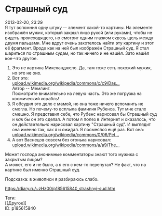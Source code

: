 Страшный суд
=============

   
 2013-02-20, 23:29   
  Я тут вспомнил одну штуку -- элемент какой-то картины. На элементе изображён мужик, который закрыл лицо рукой (или руками), чтобы не видеть происходящего, но смотрит одним глазком сквозь щель между двумя пальцами. Мне вдруг очень захотелось найти эту картину и этот её фрагмент. Вроде как на ней был изображён Страшный суд. Я стал шариться по страшным судам, но так ничего и не нашёл. Зато нашёл кое-что другое.   
   
 1. Это не картина Микеланджело. Да, там тоже есть похожий мужик, но это не оно.   
 2. Вот это:   
  [upload.wikimedia.org/wikipedia/commons/c/c9/Das...](https://upload.wikimedia.org/wikipedia/commons/c/c9/Das_J%C3%BCngste_Gericht_%28Memling%29.jpg)    
 Автор -- Мемлинг.   
 Посмотрите внимательно на левую часть. Это же погрузка на космический корабль!   
 3. Я обсудил это дело с мамой, но она тоже ничего вспомнить не смогла. Но почему-то всплыла фамилия Рубенса. Тут мне стало смешно. Я представил себе, что Рубенс нарисовал бы Страшный суд и  *как*  бы он это сделал. А потом я полез в Интернет и оказалось, что он  *действительно*  нарисовал картину "Страшный суд". И выглядит она именно так, как я и ожидал. Я посмеялся ещё раз. Вот она:   
  [upload.wikimedia.org/wikipedia/commons/0/06/Pet...](https://upload.wikimedia.org/wikipedia/commons/0/06/Peter_Paul_Rubens_063.jpg)    
 4. А вот Васнецов совсем без огонька нарисовал:   
  [upload.wikimedia.org/wikipedia/commons/a/a9/The...](https://upload.wikimedia.org/wikipedia/commons/a/a9/The_Last_Judgement_-_Vasnetsov.jpg)    
   
 Может господа анонимные комментаторы знают того мужика с закрытым лицом?   
 А может, его и не было, а я его с кем-то перепутал? Не факт, что на картине был именно Страшный суд.   
   
 Подсказка: в живописи я разбираюсь слабо.   
    
 <https://diary.ru/~zHz00/p185615840_strashnyj-sud.htm>   
   
 Теги:   
 [[Другое]]   
 ID: p185615840